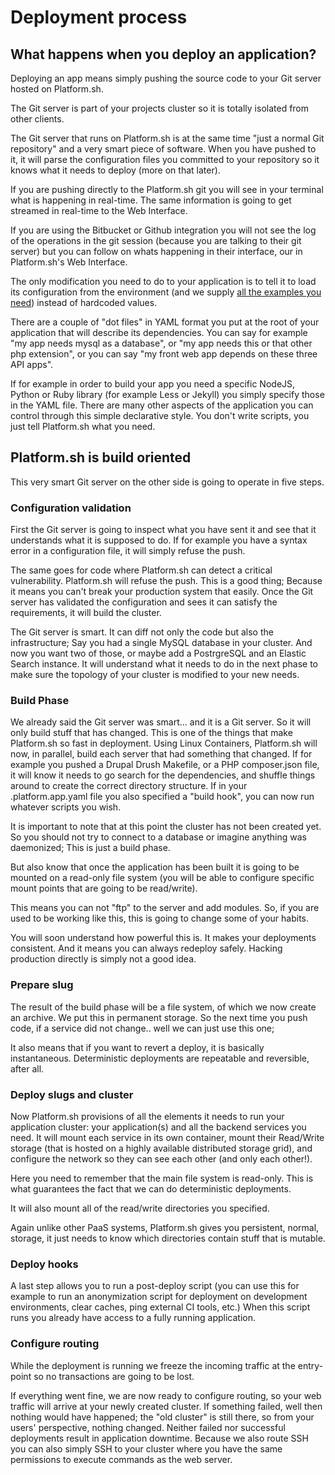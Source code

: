 # Deployment process

## What happens when you deploy an application?

Deploying an app means simply pushing the source code to your Git server
hosted on Platform.sh. 

The Git server is part of your projects cluster so it is totally isolated from
other clients.

The Git server that runs on Platform.sh is at the same time "just a
normal Git repository" and a very smart piece of software. When you have
pushed to it, it will parse the configuration files you committed to your 
repository so it knows what it needs to deploy (more on that later).

If you are pushing directly to the Platform.sh git you will see in your terminal
what is happening in real-time. The same information is going to get streamed
in real-time to the Web Interface.

If you are using the Bitbucket or Github integration you will not see the log
of the operations in the git session (because you are talking to their git 
server) but you can follow on whats happening in their interface, our in Platform.sh's Web Interface.

The only modification you need to do to your application is to tell it
to load its configuration from the environment (and we supply [all the
examples you need](https://github.com/platformsh/platformsh-examples)) instead
of hardcoded values.

There are a couple of "dot files" in YAML format you  put at the root
of your application that will describe its dependencies. You can say for
example "my app needs mysql as a database", or "my app needs this or
that other php extension", or you can say "my front web app depends on
these three API apps". 

If for example in order to build your app you need a specific NodeJS, Python or 
Ruby library (for example Less or Jekyll) you simply specify those in the YAML
file. There are many other aspects of the application you can control through 
this simple declarative style. You don't write scripts, you just tell 
Platform.sh what you need.

## Platform.sh is build oriented

This very smart Git server on the other side is going to operate in five
steps.

### Configuration validation

First the Git server is going to inspect what you have sent it and see
that it understands what it is supposed to do. If for example you have a
syntax error in a configuration file, it will simply refuse the push.

The same goes for code where Platform.sh can detect a critical vulnerability. 
Platform.sh will refuse the push. This is a good thing; Because it means you 
can't break your production system that easily. Once the Git server has
validated the configuration and sees it can satisfy the requirements, it
will build the cluster.

The Git server is smart. It can diff not only the code but also the
infrastructure; Say you had a single MySQL database in your cluster. And
now you want two of those, or maybe add a PostrgreSQL and an Elastic Search
instance. It will understand what it needs to do in the next phase to
make sure the topology of your cluster is modified to your new needs.

### Build Phase

We already said the Git server was smart... and it is a Git server. So it
will only build stuff that has changed. This is one of the things that
make Platform.sh so fast in deployment. Using Linux Containers,
Platform.sh will now, in parallel, build each server that had something
that changed. If for example you pushed a Drupal Drush Makefile, or a
PHP composer.json file, it will know it needs to go search for the
dependencies, and shuffle things around to create the correct directory
structure. If in your .platform.app.yaml file you also specified a
"build hook", you can now run whatever scripts you wish.

It is important to note that at this point the cluster has not been
created yet. So you should not try to connect to a database or imagine
anything was daemonized; This is just a build phase.

But also know that once the application has been built it is going to be
mounted on a read-only file system (you will be able to configure specific
mount points that are going to be read/write). 

This means you can not "ftp" to the server and add modules. So, if you are
used to be working like this, this is going to change some of your habits.

You will soon understand how powerful this is. It makes your deployments
consistent. And it means you can always redeploy safely. Hacking production
directly is simply not a good idea.

### Prepare slug

The result of the build phase will be a file system, of which we now
create an archive. We put this in permanent storage. So the next time
you push code, if a service did not change.. well we can just use this one;

It also means that if you want to revert a deploy, it is basically
instantaneous. Deterministic deployments are repeatable and reversible,
after all.

### Deploy slugs and cluster

Now Platform.sh provisions of all the elements it needs to run your
application cluster: your application(s) and all the backend services you
need. It will mount each service in its own container, mount their Read/Write storage (that is hosted on a highly available distributed storage grid), and
configure the network so they can see each other (and only each other!).

Here you need to remember that the main file system is read-only. This
is what guarantees the fact that we can do deterministic deployments.

It will also mount all of the read/write directories you specified.

Again unlike other PaaS systems, Platform.sh gives you persistent,
normal, storage, it just needs to know which directories contain stuff
that is mutable.

### Deploy hooks

A last step allows you to run a post-deploy script (you can use this for
example to run an anonymization script for deployment on development
environments, clear caches, ping external CI tools, etc.) When this
script runs you already have access to a fully running application.

### Configure routing
While the deployment is running we freeze the incoming traffic at the entry-point
so no transactions are going to be lost.

If everything went fine, we are now ready to configure routing, so your
web traffic will arrive at your newly created cluster. If something
failed, well then nothing would have happened; the "old cluster" is
still there, so from your users' perspective, nothing changed. Neither
failed nor successful deployments result in application downtime.
Because we also route SSH you can also simply SSH to your cluster where
you have the same permissions to execute commands as the web server.
